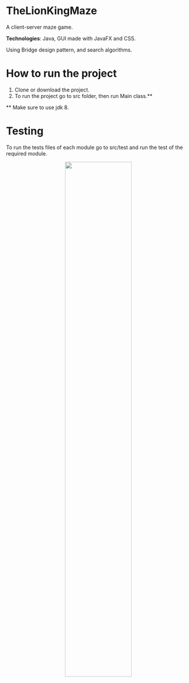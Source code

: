 
# TheLionKingMaze
A client-server maze game. 

**Technologies**:  Java, GUI made with JavaFX and CSS. 

Using Bridge design pattern, and search algorithms.

# How to run the project 

1. Clone or download the project.
2. To run the project go to src folder, then run Main class.**

** Make sure to use jdk 8.

# Testing
To run the tests files of each module go to src/test and run the test of the required module. 


<p align="center">
<img src="https://media.giphy.com/media/AjPdFnOhBtmhuvbHcc/giphy.gif" width="60%"></p>
